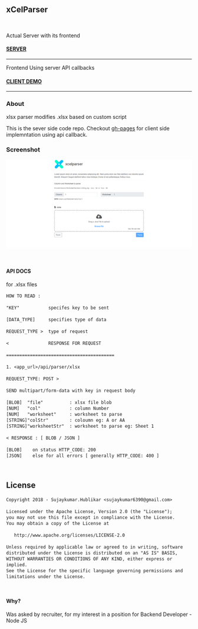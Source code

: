 ## xCelParser

<br>

Actual Server with its frontend

#### [SERVER](https://xcelparser.herokuapp.com/)

------
Frontend Using server API callbacks

#### [CLIENT DEMO](https://sujaykumarh.github.io/xcelparser/)

-----

### About

xlsx parser modifies .xlsx based on custom script 

This is the sever side code repo. Checkout [gh-pages](https://github.com/Sujaykumarh/xcelparser/tree/gh-pages) for client side implemntation using api callback.

### Screenshot

![Screenshot](https://raw.githubusercontent.com/Sujaykumarh/xcelparser/master/public/extra/screenshot/screenshot_1.png)

<br>

#### API DOCS

for .xlsx files

    HOW TO READ :
    
    "KEY"           specifes key to be sent
    
    [DATA_TYPE]     specifies type of data
    
    REQUEST_TYPE >  type of request
    
    <               RESPONSE FOR REQUEST
    
    =========================================

    1. <app_url>/api/parser/xlsx
    
    REQUEST_TYPE: POST >
    
    SEND multipart/form-data with key in request body
    
    [BLOB]  "file"          : xlsx file blob
    [NUM]   "col"           : column Number 
    [NUM]   "worksheet"     : worksheet to parse 
    [STRING]"colStr"        : coloumn eg: A or AA
    [STRING]"worksheetStr"  : worksheet to parse eg: Sheet 1
    
    < RESPONSE : [ BLOB / JSON ]
    
    [BLOB]    on status HTTP_CODE: 200
    [JSON]    else for all errors [ generally HTTP_CODE: 400 ]
    
    
<br>

## License

    Copyright 2018 - Sujaykumar.Hublikar <sujaykumar6390@gmail.com>

    Licensed under the Apache License, Version 2.0 (the "License");
    you may not use this file except in compliance with the License.
    You may obtain a copy of the License at

       http://www.apache.org/licenses/LICENSE-2.0

    Unless required by applicable law or agreed to in writing, software
    distributed under the License is distributed on an "AS IS" BASIS,
    WITHOUT WARRANTIES OR CONDITIONS OF ANY KIND, either express or implied.
    See the License for the specific language governing permissions and
    limitations under the License.


<br>

#### Why?

Was asked by recruiter, for my interest in a position for Backend Developer - Node JS
